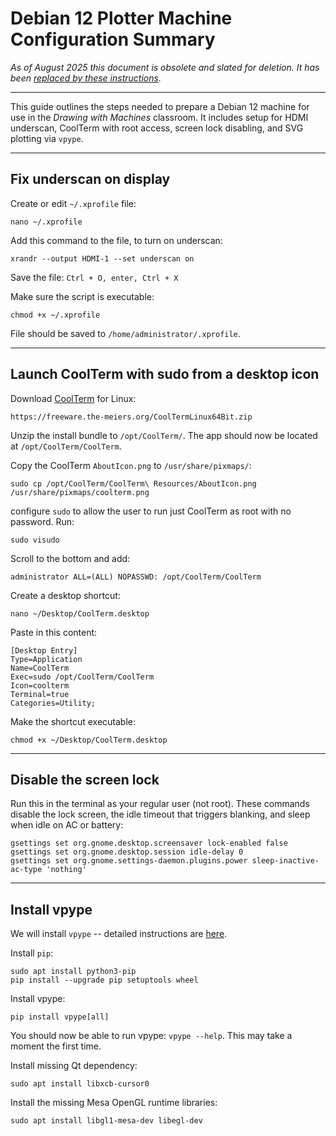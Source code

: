# Debian 12 Plotter Machine Configuration Summary


*As of August 2025 this document is obsolete and slated for deletion. It has been [replaced by these instructions](https://github.com/golanlevin/DrawingWithMachines/blob/main/machines/axidraw/debianization.md).*


---

This guide outlines the steps needed to prepare a Debian 12 machine for use in the *Drawing with Machines* classroom. It includes setup for HDMI underscan, CoolTerm with root access, screen lock disabling, and SVG plotting via `vpype`.

---

## Fix underscan on display

Create or edit `~/.xprofile` file:

```
nano ~/.xprofile
```

Add this command to the file, to turn on underscan:

```
xrandr --output HDMI-1 --set underscan on

```
Save the file: `Ctrl + O, enter, Ctrl + X`

Make sure the script is executable:

```
chmod +x ~/.xprofile
```

File should be saved to `/home/administrator/.xprofile`. 

---

## Launch CoolTerm with sudo from a desktop icon 

Download [CoolTerm](https://freeware.the-meiers.org/) for Linux: 

```
https://freeware.the-meiers.org/CoolTermLinux64Bit.zip
```

Unzip the install bundle to `/opt/CoolTerm/`. The app should now be located at `/opt/CoolTerm/CoolTerm`. 

Copy the CoolTerm `AboutIcon.png` to `/usr/share/pixmaps/`:

```
sudo cp /opt/CoolTerm/CoolTerm\ Resources/AboutIcon.png /usr/share/pixmaps/coolterm.png

```

configure `sudo` to allow the user to run just CoolTerm as root with no password. Run: 

```
sudo visudo
```

Scroll to the bottom and add:

```
administrator ALL=(ALL) NOPASSWD: /opt/CoolTerm/CoolTerm

```

Create a desktop shortcut:

```
nano ~/Desktop/CoolTerm.desktop
```

Paste in this content:

```
[Desktop Entry]
Type=Application
Name=CoolTerm
Exec=sudo /opt/CoolTerm/CoolTerm
Icon=coolterm
Terminal=true
Categories=Utility;
```

Make the shortcut executable:

```
chmod +x ~/Desktop/CoolTerm.desktop
```

---

## Disable the screen lock

Run this in the terminal as your regular user (not root). These commands disable the lock screen, the idle timeout that triggers blanking, and sleep when idle on AC or battery:

```
gsettings set org.gnome.desktop.screensaver lock-enabled false
gsettings set org.gnome.desktop.session idle-delay 0
gsettings set org.gnome.settings-daemon.plugins.power sleep-inactive-ac-type 'nothing'
```

---

## Install vpype

We will install `vpype` -- detailed instructions are [here](https://github.com/golanlevin/DrawingWithMachines/tree/main/machines/hp7475a#4-convert-svg-to-hpgl-with-vpype). 

Install `pip`: 

```
sudo apt install python3-pip
pip install --upgrade pip setuptools wheel

```

Install vpype:

```
pip install vpype[all]
```

You should now be able to run vpype: `vpype --help`. This may take a moment the first time.

Install missing Qt dependency:

```
sudo apt install libxcb-cursor0
```

Install the missing Mesa OpenGL runtime libraries:

```
sudo apt install libgl1-mesa-dev libegl-dev
```



